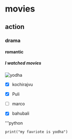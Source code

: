 # movies 

## action
### drama
#### romantic


##### I watched movies

![yodha](C:\Users\THAHSEEN\Downloads\yodha)

 - [x] kochirajvu
 - [x] Puli
 - [ ] marco
 - [x] bahubali


 '''python 

    print("my favriote is yodha")


